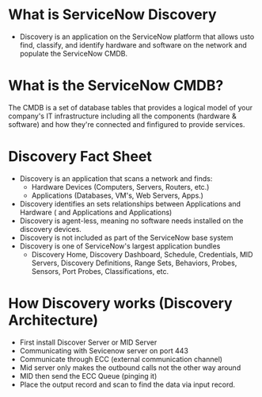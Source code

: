# What is ServiceNow Discovery
- Discovery is an application on the ServiceNow platform that allows usto find, classify, and identify hardware and software on the network and populate the ServiceNow CMDB.

# What is the ServiceNow CMDB?
The CMDB is a set of database tables that provides a logical model of your company's IT infrastructure including all the components (hardware & software) and how they're connected and finfigured to provide services. 

# Discovery Fact Sheet
- Discovery is an application that scans a network and finds:
    - Hardware Devices (Computers, Servers, Routers, etc.)
    - Applications (Databases, VM's, Web Servers, Apps.)
- Discovery identifies an sets relationships between Applications and Hardware ( and Applications and Applications)
- Discovery is agent-less, meaning no software needs installed on the discovery devices. 
- Discovery is not included as part of the ServiceNow base system
- Discovery is one of ServiceNow's largest application bundles
    - Discovery Home, Discovery Dashboard, Schedule, Credentials, MID Servers, Discovery Definitions, Range Sets, Behaviors, Probes, Sensors, Port Probes, Classifications, etc. 

# How Discovery works (Discovery Architecture)
- First install Discover Server or MID Server
- Communicating with Sevicenow server on port 443
- Communicate through ECC (external communication channel)
- Mid server only makes the outbound calls not the other way around
- MID then send the ECC Queue (pinging it)
- Place the output record and scan to find the data via input record. 
